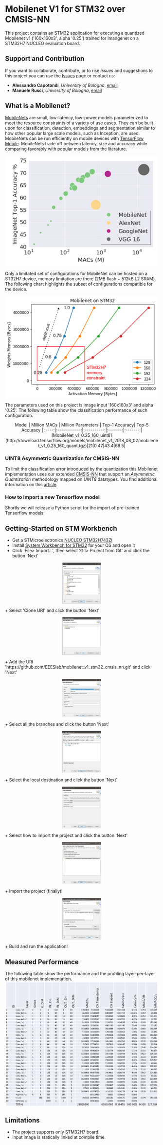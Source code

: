# Mobilenet V1 for STM32 over CMSIS-NN

This project contains an STM32 application for executing a quantized Mobilenet v1 ('160x160x3', alpha '0.25') trained for Imangenet on a STM32H7 NUCLEO evaluation board.

## Support and Contribution
If you want to collaborate, contribute, or to rise *issues* and suggestions to this project you can use the [Issues](https://github.com/EEESlab/mobilenet_v1_stm32_cmsis_nn/issues) page or contact us:
+ **Alessandro Capotondi**, *University of Bologna*, [email](mailto:alessandro.capotondi@unibo.it)
+ **Manuele Rusci**, *University of Bologna*, [email](mailto:alessandro.capotondi@unibo.it)


## What is a Mobilenet?
[MobileNets](https://arxiv.org/abs/1704.04861) are small, low-latency, low-power models parameterized to meet the resource constraints of a variety of use cases. They can be built upon for classification, detection, embeddings and segmentation similar to how other popular large scale models, such as Inception, are used. MobileNets can be run efficiently on mobile devices with [TensorFlow Mobile](https://www.tensorflow.org/mobile/).
MobileNets trade off between latency, size and accuracy while comparing favorably with popular models from the literature.
<p align="center">
  <img src="https://github.com/tensorflow/models/raw/master/research/slim/nets/mobilenet_v1.png" alt="mobilenet family performances" align="middle" width="512">
</p>

Only a limitated set of configurations for MobileNet can be hosted on a ST32H7 device, memory limitation are there (2MB flash + 512kB L2 SRAM). The following chart highlights the subset of configurations compatible for the device.
<p align="center">
  <img src="docs/mobilenets.png" alt="mobilenet family for STM32H7" align="middle" width="512">
</p>

The parameters used on this project is image input '160x160x3' and alpha '0.25'. The following table show the classification performance of such configuration.

<p align="center">
Model  | Million MACs | Million Parameters | Top-1 Accuracy| Top-5 Accuracy |
:----:|:------------:|:----------:|:-------:|:-------:|
[MobileNet_v1_0.25_160_uint8](http://download.tensorflow.org/models/mobilenet_v1_2018_08_02/mobilenet_v1_0.25_160_quant.tgz)|21|0.47|43.4|68.5|
</p>

### UINT8 Asymmetric Quantization for CMSIS-NN
To limit the classification error introduced by the quantization this Mobilenet implementation uses our extended [CMSIS-NN](https://github.com/EEESlab/CMSIS_NN-INTQ) that support an *Asymmetric Quantization* methodology mapped on *UINT8* datatypes.
You find additional information on this [article](https://medium.com/@manuele.rusci/running-mobilenet-on-stm32-mcus-at-the-edge-e217db934f83).

### How to import a new Tensorflow model
Shortly we will release a Python script for the import of pre-trained Tensorflow models.

## Getting-Started on STM Workbench
+ Get a STMicroelectronics [NUCLEO STM32H743ZI](https://www.st.com/en/evaluation-tools/nucleo-h743zi.html)
+ Install [System Workbench for STM32](https://www.st.com/en/development-tools/sw4stm32.html) for your OS and open it
+ Click 'File> Import...', then select 'Git> Project from Git' and click the button 'Next'
<p align="center">
  <img src="docs/import1.jpg" align="middle" width="128">
</p>
+ Select 'Clone URI' and click the button 'Next'
<p align="center">
  <img src="docs/import2.jpg" align="middle" width="128">
</p>
+ Add the URI 'https://github.com/EEESlab/mobilenet_v1_stm32_cmsis_nn.git' and click 'Next'
<p align="center">
  <img src="docs/import3.jpg" align="middle" width="128">
</p>
+ Select all the branches and click the button 'Next'
<p align="center">
  <img src="docs/import4.jpg" align="middle" width="128">
</p>
+ Select the local destination and click the button 'Next'
<p align="center">
  <img src="docs/import5.jpg" align="middle" width="128">
</p>
+ Select how to import the project and click the button 'Next'
<p align="center">
  <img src="docs/import6.jpg" align="middle" width="128">
</p>
+ Import the project (finally)!
<p align="center">
  <img src="docs/import7.jpg" align="middle" width="128">
</p>
+ Build and run the application!

## Measured Performance
The following table show the performance and the profiling layer-per-layer of this mobilenet implementation.
![alt text](docs/profiling_160_0_25.png)

## Limitations
+ The project supports only STM32H7 board.
+ Input image is statically linked at compile time.


